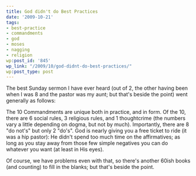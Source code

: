 ```yaml
---
title: God didn't do Best Practices
date: '2009-10-21'
tags:
- best-practice
- commandments
- god
- moses
- nagging
- religion
wp:post_id: '845'
wp_link: "/2009/10/god-didnt-do-best-practices/"
wp:post_type: post
---
```


The best Sunday sermon I have ever heard (out of 2, the other having been when I was 8 and the pastor was my aunt; but that's beside the point) went generally as follows:

The 10 Commandments are unique both in practice, and in form. Of the 10, there are 6 social rules, 3 religious rules, and 1 thoughtcrime (the numbers vary a little depending on dogma, but not by much). Importantly, there are 8 "do not's" but only 2 "do's". God is nearly giving you a free ticket to ride (it was a hip pastor): He didn't spend too much time on the affirmatives; as long as you stay away from those few simple negatives you can do whatever you want (at least in His eyes).

Of course, we have problems even with that, so there's another 60ish books (and counting) to fill in the blanks; but that's beside the point.
